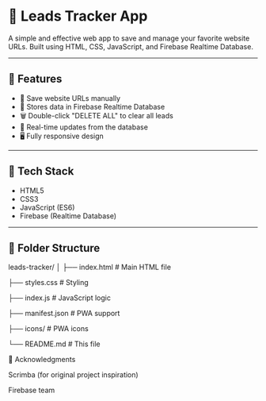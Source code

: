 # 🚀 Leads Tracker App

A simple and effective web app to save and manage your favorite website URLs. Built using HTML, CSS, JavaScript, and Firebase Realtime Database.

---

## 🧰 Features

- 🔗 Save website URLs manually
- 💾 Stores data in Firebase Realtime Database
- 🗑️ Double-click "DELETE ALL" to clear all leads
- 🔄 Real-time updates from the database
- 🖥️ Fully responsive design

---

## 🔧 Tech Stack

- HTML5
- CSS3
- JavaScript (ES6)
- Firebase (Realtime Database)

---

## 📂 Folder Structure
leads-tracker/
│
├── index.html # Main HTML file

├── styles.css # Styling

├── index.js # JavaScript logic

├── manifest.json # PWA support 

├── icons/ # PWA icons

└── README.md # This file


🙌 Acknowledgments

Scrimba (for original project inspiration)

Firebase team

